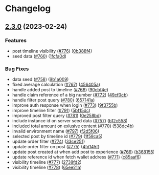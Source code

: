 # Changelog

## [2.3.0](https://github.com/myriadsocial/myriad-api/compare/2.2.8...2.3.0) (2023-02-24)


### Features

* post timeline visibility ([#776](https://github.com/myriadsocial/myriad-api/issues/776)) ([0b388f4](https://github.com/myriadsocial/myriad-api/commit/0b388f4ca29cd6d49cc2a26ad5accb0d09616056))
* seed data ([#760](https://github.com/myriadsocial/myriad-api/issues/760)) ([1fcfa0d](https://github.com/myriadsocial/myriad-api/commit/1fcfa0d8081466582db300c14eaaa011c65da64d))


### Bug Fixes

* data seed ([#758](https://github.com/myriadsocial/myriad-api/issues/758)) ([9b1a009](https://github.com/myriadsocial/myriad-api/commit/9b1a009e21a3814d4985dd703f322f2b164a4401))
* fixed average calculation ([#767](https://github.com/myriadsocial/myriad-api/issues/767)) ([456405a](https://github.com/myriadsocial/myriad-api/commit/456405acc2cdf58975477d27dbbf525e3e5a7303))
* handle added post to timeline ([#768](https://github.com/myriadsocial/myriad-api/issues/768)) ([90cbf4e](https://github.com/myriadsocial/myriad-api/commit/90cbf4ead416b3480e83147b2f56cd4d1d52ed57))
* handle claim reference of a big number ([#772](https://github.com/myriadsocial/myriad-api/issues/772)) ([49cf0cb](https://github.com/myriadsocial/myriad-api/commit/49cf0cb7a20929a5a937811aafca486f1f4bc99a))
* handle filter post query ([#780](https://github.com/myriadsocial/myriad-api/issues/780)) ([657141a](https://github.com/myriadsocial/myriad-api/commit/657141a4c15b5cfff4a6b1c30b7597e9205134a9))
* improve auth response when login ([#773](https://github.com/myriadsocial/myriad-api/issues/773)) ([9f3755b](https://github.com/myriadsocial/myriad-api/commit/9f3755b2d12f86e35f8cf78e90b75276be075647))
* improve timeline filter ([#791](https://github.com/myriadsocial/myriad-api/issues/791)) ([5bf15dc](https://github.com/myriadsocial/myriad-api/commit/5bf15dca83bb89736949ac79e413a73e70c93846))
* improved post filter query ([#781](https://github.com/myriadsocial/myriad-api/issues/781)) ([0e258bd](https://github.com/myriadsocial/myriad-api/commit/0e258bde9d6dea449ff7a069f9fb10cc72fa1701))
* include instance id on server seed data ([#757](https://github.com/myriadsocial/myriad-api/issues/757)) ([b12c558](https://github.com/myriadsocial/myriad-api/commit/b12c558d13d7f80556a0ed250e5f10a960e93ace))
* included total amount on exlusive content ([#770](https://github.com/myriadsocial/myriad-api/issues/770)) ([538dc4b](https://github.com/myriadsocial/myriad-api/commit/538dc4b45dccf42c8c33a97a7cdb5879efe7ba81))
* invalid environment name ([#797](https://github.com/myriadsocial/myriad-api/issues/797)) ([f2d5f06](https://github.com/myriadsocial/myriad-api/commit/f2d5f063e5c54dbedc72e1a6741168c82774557d))
* selected post by timeline id ([#779](https://github.com/myriadsocial/myriad-api/issues/779)) ([1f58ca5](https://github.com/myriadsocial/myriad-api/commit/1f58ca5184dad084367f50279df69884066587aa))
* update order filter ([#774](https://github.com/myriadsocial/myriad-api/issues/774)) ([33ce251](https://github.com/myriadsocial/myriad-api/commit/33ce2518d459516f293d6bf80b653705379c57c0))
* update order filter on post ([#775](https://github.com/myriadsocial/myriad-api/issues/775)) ([4fd145f](https://github.com/myriadsocial/myriad-api/commit/4fd145fd5c7294ce5a7b4239d70c72f0952da08e))
* update post created at when add post to experience ([#766](https://github.com/myriadsocial/myriad-api/issues/766)) ([b368155](https://github.com/myriadsocial/myriad-api/commit/b3681550d89bb45fbb7258aa6750d7fba23d1568))
* update reference id when fetch wallet address ([#771](https://github.com/myriadsocial/myriad-api/issues/771)) ([c85aaf6](https://github.com/myriadsocial/myriad-api/commit/c85aaf6fad3596bcc3ea10eadc2b636708e35ca6))
* visibility timeline ([#777](https://github.com/myriadsocial/myriad-api/issues/777)) ([2738fd2](https://github.com/myriadsocial/myriad-api/commit/2738fd2de370514701a4d60f4823b23fde321b3e))
* visibility timeline ([#778](https://github.com/myriadsocial/myriad-api/issues/778)) ([65ee21a](https://github.com/myriadsocial/myriad-api/commit/65ee21a3f4e2f4ef38178dc0f7ea259ef35dc054))
